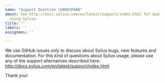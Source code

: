 ```yaml
---
name: "Support Question \U0001F6AB"
about: See http://docs.sylius.com/en/latest/support/index.html for questions about
  using Sylius
title: ''
labels: ''
assignees: ''

---
```


We use GitHub issues only to discuss about Sylius bugs, new features and documentation. 
For this kind of questions about Sylius usage, please use
any of the support alternatives described here: http://docs.sylius.com/en/latest/support/index.html

Thank you!
